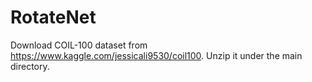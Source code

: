 # RotateNet
Download COIL-100 dataset from https://www.kaggle.com/jessicali9530/coil100.
Unzip it under the main directory.